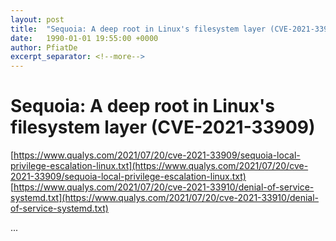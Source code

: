 ```yaml
---
layout: post
title:  "Sequoia: A deep root in Linux's filesystem layer (CVE-2021-33909)"
date:   1990-01-01 19:55:00 +0000
author: PfiatDe
excerpt_separator: <!--more-->
---
```


# Sequoia: A deep root in Linux's filesystem layer (CVE-2021-33909)
[https://www.qualys.com/2021/07/20/cve-2021-33909/sequoia-local-privilege-escalation-linux.txt](https://www.qualys.com/2021/07/20/cve-2021-33909/sequoia-local-privilege-escalation-linux.txt)
[https://www.qualys.com/2021/07/20/cve-2021-33910/denial-of-service-systemd.txt](https://www.qualys.com/2021/07/20/cve-2021-33910/denial-of-service-systemd.txt)

...
<!--more-->
